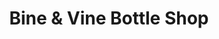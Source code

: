 ---
title: "Bine & Vine Bottle Shop"
url: /san-diego/bine-and-vine-bottle-shop/
shop: supermarket
---